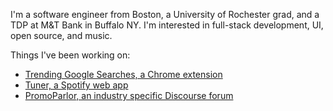 I'm a software engineer from Boston, a University of Rochester grad, and a TDP at M&T Bank in Buffalo NY. I'm interested in full-stack development, UI, open source, and music.

Things I've been working on:
- [Trending Google Searches, a Chrome extension](https://tommygeiger.com/trending-google-searches)
- [Tuner, a Spotify web app](https://tommygeiger.com/tuner)
- [PromoParlor, an industry specific Discourse forum](https://promoparlor.com)
